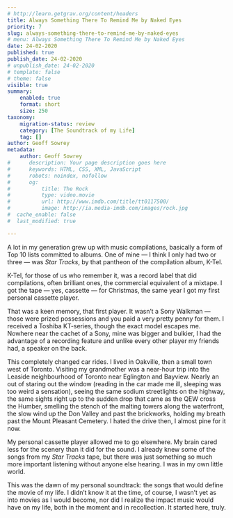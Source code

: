 ```yaml
---
# http://learn.getgrav.org/content/headers
title: Always Something There To Remind Me by Naked Eyes
priority: 7
slug: always-something-there-to-remind-me-by-naked-eyes
# menu: Always Something There To Remind Me by Naked Eyes
date: 24-02-2020
published: true
publish_date: 24-02-2020
# unpublish_date: 24-02-2020
# template: false
# theme: false
visible: true
summary:
    enabled: true
    format: short
    size: 250
taxonomy:
    migration-status: review
    category: [The Soundtrack of my Life]
    tag: []
author: Geoff Sowrey
metadata:
    author: Geoff Sowrey
#      description: Your page description goes here
#      keywords: HTML, CSS, XML, JavaScript
#      robots: noindex, nofollow
#      og:
#          title: The Rock
#          type: video.movie
#          url: http://www.imdb.com/title/tt0117500/
#          image: http://ia.media-imdb.com/images/rock.jpg
#  cache_enable: false
#  last_modified: true

---
```


A lot in my generation grew up with music compilations, basically a form of Top 10 lists committed to albums. One of mine — I think I only had two or three — was *Star Tracks*, by that pantheon of the compilation album, K-Tel.

K-Tel, for those of us who remember it, was a record label that did compilations, often brilliant ones, the commercial equivalent of a mixtape. I got the tape — yes, cassette — for Christmas, the same year I got my first personal cassette player.

 That was a keen memory, that first player. It wasn’t a Sony Walkman — those were prized possessions and you paid a very pretty penny for them. I received a Toshiba KT-series, though the exact model escapes me. Nowhere near the cachet of a Sony, mine was bigger and bulkier, I had the advantage of a recording feature and unlike every other player my friends had, a speaker on the back.

This completely changed car rides. I lived in Oakville, then a small town west of Toronto. Visiting my grandmother was a near-hour trip into the Leaside neighbourhood of Toronto near Eglington and Bayview. Nearly an out of staring out the window (reading in the car made me ill, sleeping was too weird a sensation), seeing the same sodium streetlights on the highway, the same sights right up to the sudden drop that came as the QEW cross the Humber, smelling the stench of the malting towers along the waterfront, the slow wind up the Don Valley and past the brickworks, holding my breath past the Mount Pleasant Cemetery. I hated the drive then, I almost pine for it now.

My personal cassette player allowed me to go elsewhere. My brain cared less for the scenery than it did for the sound. I already knew some of the songs from my *Star Tracks* tape, but there was just something so much more important listening without anyone else hearing. I was in my own little world.

This was the dawn of my personal soundtrack: the songs that would define the movie of my life. I didn’t know it at the time, of course, I wasn’t yet as into movies as I would become, nor did I realize the impact music would have on my life, both in the moment and in recollection. It started here, truly.